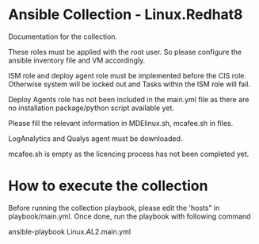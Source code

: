 # Ansible Collection - Linux.Redhat8

Documentation for the collection.

These roles must be applied with the root user. So please configure the ansible inventory file and VM accordingly. 

ISM role and deploy agent role must be implemented before the CIS role. Otherwise system will be locked out and Tasks within the ISM role will fail. 

Deploy Agents role has not been included in the main.yml file as there are no installation package/python script available yet. 

Please fill the relevant information in MDElinux.sh, mcafee.sh in files.

LogAnalytics and Qualys agent must be downloaded. 

mcafee.sh is empty as the licencing process has not been completed yet.

# How to execute the collection

Before running the collection playbook, please edit the 'hosts" in playbook/main.yml. Once done, run the playbook with following command

ansible-playbook Linux.AL2.main.yml